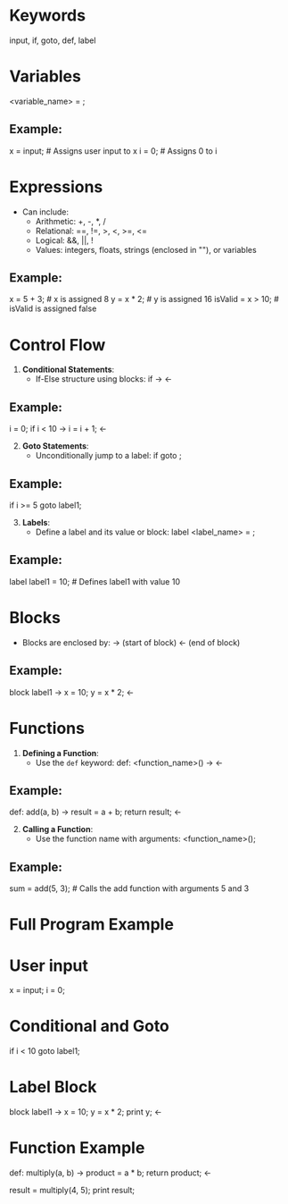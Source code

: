 # Keywords
input, if, goto, def, label

# Variables
<variable_name> = <expression>;

## Example:
x = input;          # Assigns user input to x
i = 0;              # Assigns 0 to i

# Expressions
- Can include:
  - Arithmetic: +, -, *, /
  - Relational: ==, !=, >, <, >=, <=
  - Logical: &&, ||, !
  - Values: integers, floats, strings (enclosed in ""), or variables

## Example:
x = 5 + 3;          # x is assigned 8
y = x * 2;          # y is assigned 16
isValid = x > 10;   # isValid is assigned false

# Control Flow

1. **Conditional Statements**:
   - If-Else structure using blocks:
     if <condition> ->
         <statements>
     <-

## Example:
i = 0;
if i < 10 ->
    i = i + 1;
<-

2. **Goto Statements**:
   - Unconditionally jump to a label:
     if <condition> goto <label>;

## Example:
if i >= 5 goto label1;

3. **Labels**:
   - Define a label and its value or block:
     label <label_name> = <value>;

## Example:
label label1 = 10;  # Defines label1 with value 10

# Blocks
- Blocks are enclosed by:
  ->  (start of block)
  <-  (end of block)

## Example:
block label1 ->
    x = 10;
    y = x * 2;
<-

# Functions

1. **Defining a Function**:
   - Use the `def` keyword:
     def: <function_name>(<parameters>) ->
         <statements>
     <-

## Example:
def: add(a, b) ->
    result = a + b;
    return result;
<-

2. **Calling a Function**:
   - Use the function name with arguments:
     <function_name>(<arguments>);

## Example:
sum = add(5, 3);    # Calls the add function with arguments 5 and 3

# Full Program Example

# User input
x = input;
i = 0;

# Conditional and Goto
if i < 10 goto label1;

# Label Block
block label1 ->
    x = 10;
    y = x * 2;
    print y;
<-

# Function Example
def: multiply(a, b) ->
    product = a * b;
    return product;
<-

result = multiply(4, 5);
print result;
